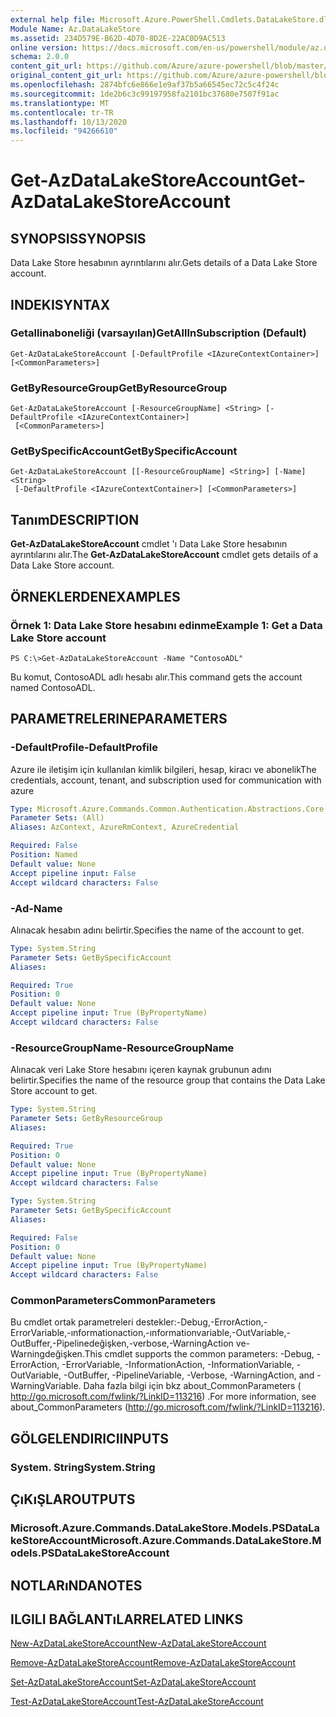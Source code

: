 ```yaml
---
external help file: Microsoft.Azure.PowerShell.Cmdlets.DataLakeStore.dll-Help.xml
Module Name: Az.DataLakeStore
ms.assetid: 234D579E-B62D-4D70-8D2E-22AC0D9AC513
online version: https://docs.microsoft.com/en-us/powershell/module/az.datalakestore/get-azdatalakestoreaccount
schema: 2.0.0
content_git_url: https://github.com/Azure/azure-powershell/blob/master/src/DataLakeStore/DataLakeStore/help/Get-AzDataLakeStoreAccount.md
original_content_git_url: https://github.com/Azure/azure-powershell/blob/master/src/DataLakeStore/DataLakeStore/help/Get-AzDataLakeStoreAccount.md
ms.openlocfilehash: 2874bfc6e866e1e9af37b5a66545ec72c5c4f24c
ms.sourcegitcommit: 1de2b6c3c99197958fa2101bc37680e7507f91ac
ms.translationtype: MT
ms.contentlocale: tr-TR
ms.lasthandoff: 10/13/2020
ms.locfileid: "94266610"
---
```

# <span data-ttu-id="5ce70-101">Get-AzDataLakeStoreAccount</span><span class="sxs-lookup"><span data-stu-id="5ce70-101">Get-AzDataLakeStoreAccount</span></span>

## <span data-ttu-id="5ce70-102">SYNOPSIS</span><span class="sxs-lookup"><span data-stu-id="5ce70-102">SYNOPSIS</span></span>
<span data-ttu-id="5ce70-103">Data Lake Store hesabının ayrıntılarını alır.</span><span class="sxs-lookup"><span data-stu-id="5ce70-103">Gets details of a Data Lake Store account.</span></span>

## <span data-ttu-id="5ce70-104">INDEKI</span><span class="sxs-lookup"><span data-stu-id="5ce70-104">SYNTAX</span></span>

### <span data-ttu-id="5ce70-105">Getallinaboneliği (varsayılan)</span><span class="sxs-lookup"><span data-stu-id="5ce70-105">GetAllInSubscription (Default)</span></span>
```
Get-AzDataLakeStoreAccount [-DefaultProfile <IAzureContextContainer>] [<CommonParameters>]
```

### <span data-ttu-id="5ce70-106">GetByResourceGroup</span><span class="sxs-lookup"><span data-stu-id="5ce70-106">GetByResourceGroup</span></span>
```
Get-AzDataLakeStoreAccount [-ResourceGroupName] <String> [-DefaultProfile <IAzureContextContainer>]
 [<CommonParameters>]
```

### <span data-ttu-id="5ce70-107">GetBySpecificAccount</span><span class="sxs-lookup"><span data-stu-id="5ce70-107">GetBySpecificAccount</span></span>
```
Get-AzDataLakeStoreAccount [[-ResourceGroupName] <String>] [-Name] <String>
 [-DefaultProfile <IAzureContextContainer>] [<CommonParameters>]
```

## <span data-ttu-id="5ce70-108">Tanım</span><span class="sxs-lookup"><span data-stu-id="5ce70-108">DESCRIPTION</span></span>
<span data-ttu-id="5ce70-109">**Get-AzDataLakeStoreAccount** cmdlet 'ı Data Lake Store hesabının ayrıntılarını alır.</span><span class="sxs-lookup"><span data-stu-id="5ce70-109">The **Get-AzDataLakeStoreAccount** cmdlet gets details of a Data Lake Store account.</span></span>

## <span data-ttu-id="5ce70-110">ÖRNEKLERDEN</span><span class="sxs-lookup"><span data-stu-id="5ce70-110">EXAMPLES</span></span>

### <span data-ttu-id="5ce70-111">Örnek 1: Data Lake Store hesabını edinme</span><span class="sxs-lookup"><span data-stu-id="5ce70-111">Example 1: Get a Data Lake Store account</span></span>
```
PS C:\>Get-AzDataLakeStoreAccount -Name "ContosoADL"
```

<span data-ttu-id="5ce70-112">Bu komut, ContosoADL adlı hesabı alır.</span><span class="sxs-lookup"><span data-stu-id="5ce70-112">This command gets the account named ContosoADL.</span></span>

## <span data-ttu-id="5ce70-113">PARAMETRELERINE</span><span class="sxs-lookup"><span data-stu-id="5ce70-113">PARAMETERS</span></span>

### <span data-ttu-id="5ce70-114">-DefaultProfile</span><span class="sxs-lookup"><span data-stu-id="5ce70-114">-DefaultProfile</span></span>
<span data-ttu-id="5ce70-115">Azure ile iletişim için kullanılan kimlik bilgileri, hesap, kiracı ve abonelik</span><span class="sxs-lookup"><span data-stu-id="5ce70-115">The credentials, account, tenant, and subscription used for communication with azure</span></span>

```yaml
Type: Microsoft.Azure.Commands.Common.Authentication.Abstractions.Core.IAzureContextContainer
Parameter Sets: (All)
Aliases: AzContext, AzureRmContext, AzureCredential

Required: False
Position: Named
Default value: None
Accept pipeline input: False
Accept wildcard characters: False
```

### <span data-ttu-id="5ce70-116">-Ad</span><span class="sxs-lookup"><span data-stu-id="5ce70-116">-Name</span></span>
<span data-ttu-id="5ce70-117">Alınacak hesabın adını belirtir.</span><span class="sxs-lookup"><span data-stu-id="5ce70-117">Specifies the name of the account to get.</span></span>

```yaml
Type: System.String
Parameter Sets: GetBySpecificAccount
Aliases:

Required: True
Position: 0
Default value: None
Accept pipeline input: True (ByPropertyName)
Accept wildcard characters: False
```

### <span data-ttu-id="5ce70-118">-ResourceGroupName</span><span class="sxs-lookup"><span data-stu-id="5ce70-118">-ResourceGroupName</span></span>
<span data-ttu-id="5ce70-119">Alınacak veri Lake Store hesabını içeren kaynak grubunun adını belirtir.</span><span class="sxs-lookup"><span data-stu-id="5ce70-119">Specifies the name of the resource group that contains the Data Lake Store account to get.</span></span>

```yaml
Type: System.String
Parameter Sets: GetByResourceGroup
Aliases:

Required: True
Position: 0
Default value: None
Accept pipeline input: True (ByPropertyName)
Accept wildcard characters: False
```

```yaml
Type: System.String
Parameter Sets: GetBySpecificAccount
Aliases:

Required: False
Position: 0
Default value: None
Accept pipeline input: True (ByPropertyName)
Accept wildcard characters: False
```

### <span data-ttu-id="5ce70-120">CommonParameters</span><span class="sxs-lookup"><span data-stu-id="5ce70-120">CommonParameters</span></span>
<span data-ttu-id="5ce70-121">Bu cmdlet ortak parametreleri destekler:-Debug,-ErrorAction,-ErrorVariable,-ınformationaction,-ınformationvariable,-OutVariable,-OutBuffer,-Pipelinedeğişken,-verbose,-WarningAction ve-Warningdeğişken.</span><span class="sxs-lookup"><span data-stu-id="5ce70-121">This cmdlet supports the common parameters: -Debug, -ErrorAction, -ErrorVariable, -InformationAction, -InformationVariable, -OutVariable, -OutBuffer, -PipelineVariable, -Verbose, -WarningAction, and -WarningVariable.</span></span> <span data-ttu-id="5ce70-122">Daha fazla bilgi için bkz about_CommonParameters ( http://go.microsoft.com/fwlink/?LinkID=113216) .</span><span class="sxs-lookup"><span data-stu-id="5ce70-122">For more information, see about_CommonParameters (http://go.microsoft.com/fwlink/?LinkID=113216).</span></span>

## <span data-ttu-id="5ce70-123">GÖLGELENDIRICI</span><span class="sxs-lookup"><span data-stu-id="5ce70-123">INPUTS</span></span>

### <span data-ttu-id="5ce70-124">System. String</span><span class="sxs-lookup"><span data-stu-id="5ce70-124">System.String</span></span>

## <span data-ttu-id="5ce70-125">ÇıKıŞLAR</span><span class="sxs-lookup"><span data-stu-id="5ce70-125">OUTPUTS</span></span>

### <span data-ttu-id="5ce70-126">Microsoft.Azure.Commands.DataLakeStore.Models.PSDataLakeStoreAccount</span><span class="sxs-lookup"><span data-stu-id="5ce70-126">Microsoft.Azure.Commands.DataLakeStore.Models.PSDataLakeStoreAccount</span></span>

## <span data-ttu-id="5ce70-127">NOTLARıNDA</span><span class="sxs-lookup"><span data-stu-id="5ce70-127">NOTES</span></span>

## <span data-ttu-id="5ce70-128">ILGILI BAĞLANTıLAR</span><span class="sxs-lookup"><span data-stu-id="5ce70-128">RELATED LINKS</span></span>

[<span data-ttu-id="5ce70-129">New-AzDataLakeStoreAccount</span><span class="sxs-lookup"><span data-stu-id="5ce70-129">New-AzDataLakeStoreAccount</span></span>](./New-AzDataLakeStoreAccount.md)

[<span data-ttu-id="5ce70-130">Remove-AzDataLakeStoreAccount</span><span class="sxs-lookup"><span data-stu-id="5ce70-130">Remove-AzDataLakeStoreAccount</span></span>](./Remove-AzDataLakeStoreAccount.md)

[<span data-ttu-id="5ce70-131">Set-AzDataLakeStoreAccount</span><span class="sxs-lookup"><span data-stu-id="5ce70-131">Set-AzDataLakeStoreAccount</span></span>](./Set-AzDataLakeStoreAccount.md)

[<span data-ttu-id="5ce70-132">Test-AzDataLakeStoreAccount</span><span class="sxs-lookup"><span data-stu-id="5ce70-132">Test-AzDataLakeStoreAccount</span></span>](./Test-AzDataLakeStoreAccount.md)


